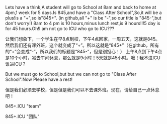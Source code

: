 Lets have a think,A student will go to School at 8am and back to home at 4pm,1 week for 5 days.Is 845,and have a "Class After School",So,it will be a plus!is a "+",so is"845+".   (in github,all "+" is be "-",so our title is "845-",but don't worry!)
8am to 4 pm is 10 hours,minus lunch rest,is 9 hours!!!5 day is for 45 hours.Oh!I am not go to ICU who go to ICU???

让我们想象下，一个学生在早8点到校，下午4点回家，一周五天，这就是845。然后我们还有课外班，这个就变成了“+”。所以这就是“845+”（在github，所有的“+”会变成“-”，所以我们的标题是“845-”，但是别担心！）
上午8点到下午4点是10个小时，减去午间休息，那么就是9小时！5天就是45小时。哦！我不进ICU谁进ICU？

But we must go to School,but but we can not go to "Class After School".Now Please have a rest!

但是我们必须去学校，但是但是我们可以不去课外班。现在，请给自己一点休息吧！

845+.ICU "team"

845+.ICU "团队"
